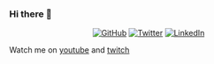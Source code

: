 ### Hi there 👋

<p align="center">
	<a href="https://github.com/likerRr"><img src="https://img.shields.io/github/followers/likerRr.svg?label=GitHub&style=social" alt="GitHub"></a>
	<a href="https://twitter.com/likerR_r"><img src="https://img.shields.io/twitter/follow/likerR_r?label=Twitter&style=social" alt="Twitter"></a>
	<a href="https://www.linkedin.com/in/alizurchik"><img src="https://img.shields.io/badge/LinkedIn--_.svg?style=social&logo=linkedin" alt="LinkedIn"></a>
</p>

Watch me on [youtube](https://www.youtube.com/channel/UCNTEGCbMwwuStm152h5anZQ) and [twitch](https://www.twitch.tv/likerrr)

<!--
**likerRr/likerRr** is a ✨ _special_ ✨ repository because its `README.md` (this file) appears on your GitHub profile.

Here are some ideas to get you started:

- 🔭 I’m currently working on ...
- 🌱 I’m currently learning ...
- 👯 I’m looking to collaborate on ...
- 🤔 I’m looking for help with ...
- 💬 Ask me about ...
- 📫 How to reach me: ...
- 😄 Pronouns: ...
- ⚡ Fun fact: ...
-->

